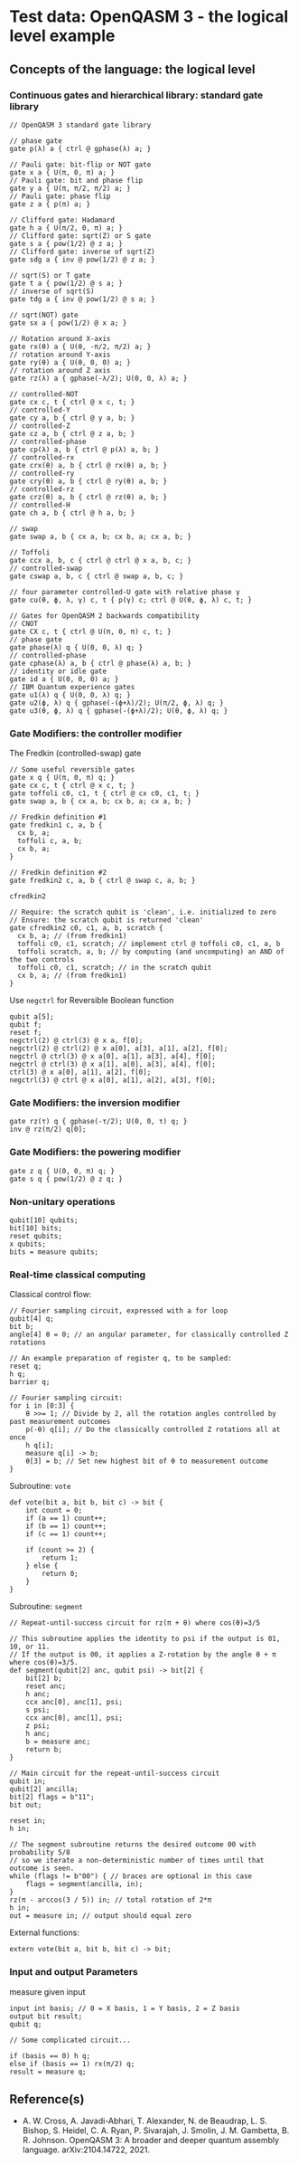 # Test data: OpenQASM 3 - the logical level example

## Concepts of the language: the logical level

### Continuous gates and hierarchical library: standard gate library

```qasm3
// OpenQASM 3 standard gate library

// phase gate
gate p(λ) a { ctrl @ gphase(λ) a; }

// Pauli gate: bit-flip or NOT gate
gate x a { U(π, 0, π) a; }
// Pauli gate: bit and phase flip
gate y a { U(π, π/2, π/2) a; }
// Pauli gate: phase flip
gate z a { p(π) a; }

// Clifford gate: Hadamard
gate h a { U(π/2, 0, π) a; }
// Clifford gate: sqrt(Z) or S gate
gate s a { pow(1/2) @ z a; }
// Clifford gate: inverse of sqrt(Z)
gate sdg a { inv @ pow(1/2) @ z a; }

// sqrt(S) or T gate
gate t a { pow(1/2) @ s a; }
// inverse of sqrt(S)
gate tdg a { inv @ pow(1/2) @ s a; }

// sqrt(NOT) gate
gate sx a { pow(1/2) @ x a; }

// Rotation around X-axis
gate rx(θ) a { U(θ, -π/2, π/2) a; }
// rotation around Y-axis
gate ry(θ) a { U(θ, 0, 0) a; }
// rotation around Z axis
gate rz(λ) a { gphase(-λ/2); U(0, 0, λ) a; }

// controlled-NOT
gate cx c, t { ctrl @ x c, t; }
// controlled-Y
gate cy a, b { ctrl @ y a, b; }
// controlled-Z
gate cz a, b { ctrl @ z a, b; }
// controlled-phase
gate cp(λ) a, b { ctrl @ p(λ) a, b; }
// controlled-rx
gate crx(θ) a, b { ctrl @ rx(θ) a, b; }
// controlled-ry
gate cry(θ) a, b { ctrl @ ry(θ) a, b; }
// controlled-rz
gate crz(θ) a, b { ctrl @ rz(θ) a, b; }
// controlled-H
gate ch a, b { ctrl @ h a, b; }

// swap
gate swap a, b { cx a, b; cx b, a; cx a, b; }

// Toffoli
gate ccx a, b, c { ctrl @ ctrl @ x a, b, c; }
// controlled-swap
gate cswap a, b, c { ctrl @ swap a, b, c; }

// four parameter controlled-U gate with relative phase γ
gate cu(θ, ϕ, λ, γ) c, t { p(γ) c; ctrl @ U(θ, ϕ, λ) c, t; }

// Gates for OpenQASM 2 backwards compatibility  
// CNOT  
gate CX c, t { ctrl @ U(π, 0, π) c, t; }  
// phase gate  
gate phase(λ) q { U(0, 0, λ) q; }  
// controlled-phase  
gate cphase(λ) a, b { ctrl @ phase(λ) a, b; }  
// identity or idle gate  
gate id a { U(0, 0, 0) a; }  
// IBM Quantum experience gates  
gate u1(λ) q { U(0, 0, λ) q; }  
gate u2(ϕ, λ) q { gphase(-(ϕ+λ)/2); U(π/2, ϕ, λ) q; }  
gate u3(θ, ϕ, λ) q { gphase(-(ϕ+λ)/2); U(θ, ϕ, λ) q; }  
```

### Gate Modifiers: the controller modifier

The Fredkin (controlled-swap) gate

```qasm3
// Some useful reversible gates  
gate x q { U(π, 0, π) q; }  
gate cx c, t { ctrl @ x c, t; }  
gate toffoli c0, c1, t { ctrl @ cx c0, c1, t; }  
gate swap a, b { cx a, b; cx b, a; cx a, b; }  

// Fredkin definition #1  
gate fredkin1 c, a, b {  
  cx b, a;  
  toffoli c, a, b;  
  cx b, a;  
}  

// Fredkin definition #2  
gate fredkin2 c, a, b { ctrl @ swap c, a, b; }  
```

`cfredkin2`

```qasm3
// Require: the scratch qubit is 'clean', i.e. initialized to zero
// Ensure: the scratch qubit is returned 'clean'
gate cfredkin2 c0, c1, a, b, scratch {
  cx b, a; // (from fredkin1)
  toffoli c0, c1, scratch; // implement ctrl @ toffoli c0, c1, a, b
  toffoli scratch, a, b; // by computing (and uncomputing) an AND of the two controls
  toffoli c0, c1, scratch; // in the scratch qubit
  cx b, a; // (from fredkin1)
}
```

Use `negctrl` for Reversible Boolean function

```qasm3
qubit a[5];
qubit f;
reset f;
negctrl(2) @ ctrl(3) @ x a, f[0];
negctrl(2) @ ctrl(2) @ x a[0], a[3], a[1], a[2], f[0];
negctrl @ ctrl(3) @ x a[0], a[1], a[3], a[4], f[0];
negctrl @ ctrl(3) @ x a[1], a[0], a[3], a[4], f[0];
ctrl(3) @ x a[0], a[1], a[2], f[0];
negctrl(3) @ ctrl @ x a[0], a[1], a[2], a[3], f[0];
```

### Gate Modifiers: the inversion modifier

```qasm3
gate rz(τ) q { gphase(-τ/2); U(0, 0, τ) q; }
inv @ rz(π/2) q[0];
```

### Gate Modifiers: the powering modifier

```qasm3
gate z q { U(0, 0, π) q; }
gate s q { pow(1/2) @ z q; }
```

### Non-unitary operations

```qasm3
qubit[10] qubits;
bit[10] bits;
reset qubits;
x qubits;
bits = measure qubits;
```

### Real-time classical computing

Classical control flow:

```qasm3
// Fourier sampling circuit, expressed with a for loop
qubit[4] q;
bit b;
angle[4] θ = 0; // an angular parameter, for classically controlled Z rotations

// An example preparation of register q, to be sampled:
reset q;
h q;
barrier q;

// Fourier sampling circuit:
for i in [0:3] {
    θ >>= 1; // Divide by 2, all the rotation angles controlled by past measurement outcomes
    p(-θ) q[i]; // Do the classically controlled Z rotations all at once
    h q[i];
    measure q[i] -> b;
    θ[3] = b; // Set new highest bit of θ to measurement outcome
}
```

Subroutine: `vote`

```qasm3
def vote(bit a, bit b, bit c) -> bit {
    int count = 0;
    if (a == 1) count++;
    if (b == 1) count++;
    if (c == 1) count++;

    if (count >= 2) {
        return 1;
    } else {
        return 0;
    }
}
```

Subroutine: `segment`

```qasm3
// Repeat-until-success circuit for rz(π + θ) where cos(θ)=3/5

// This subroutine applies the identity to psi if the output is 01, 10, or 11.
// If the output is 00, it applies a Z-rotation by the angle θ + π where cos(θ)=3/5.
def segment(qubit[2] anc, qubit psi) -> bit[2] {
    bit[2] b;
    reset anc;
    h anc;
    ccx anc[0], anc[1], psi;
    s psi;
    ccx anc[0], anc[1], psi;
    z psi;
    h anc;
    b = measure anc;
    return b;
}

// Main circuit for the repeat-until-success circuit
qubit in;
qubit[2] ancilla;
bit[2] flags = b"11";
bit out;

reset in;
h in;

// The segment subroutine returns the desired outcome 00 with probability 5/8
// so we iterate a non-deterministic number of times until that outcome is seen.
while (flags != b"00") { // braces are optional in this case
    flags = segment(ancilla, in);
}
rz(π - arccos(3 / 5)) in; // total rotation of 2*π
h in;
out = measure in; // output should equal zero
```

External functions:

```qasm3
extern vote(bit a, bit b, bit c) -> bit;
```

### Input and output Parameters


measure given input

```qasm3
input int basis; // 0 = X basis, 1 = Y basis, 2 = Z basis
output bit result;
qubit q;

// Some complicated circuit...

if (basis == 0) h q;
else if (basis == 1) rx(π/2) q;
result = measure q;
```

## Reference(s)

- A. W. Cross, A. Javadi-Abhari, T. Alexander, N. de Beaudrap, L. S. Bishop, S. Heidel, C. A. Ryan, P. Sivarajah, J. Smolin, J. M. Gambetta, B. R. Johnson. OpenQASM 3: A broader and deeper quantum assembly language. arXiv:2104.14722, 2021.
